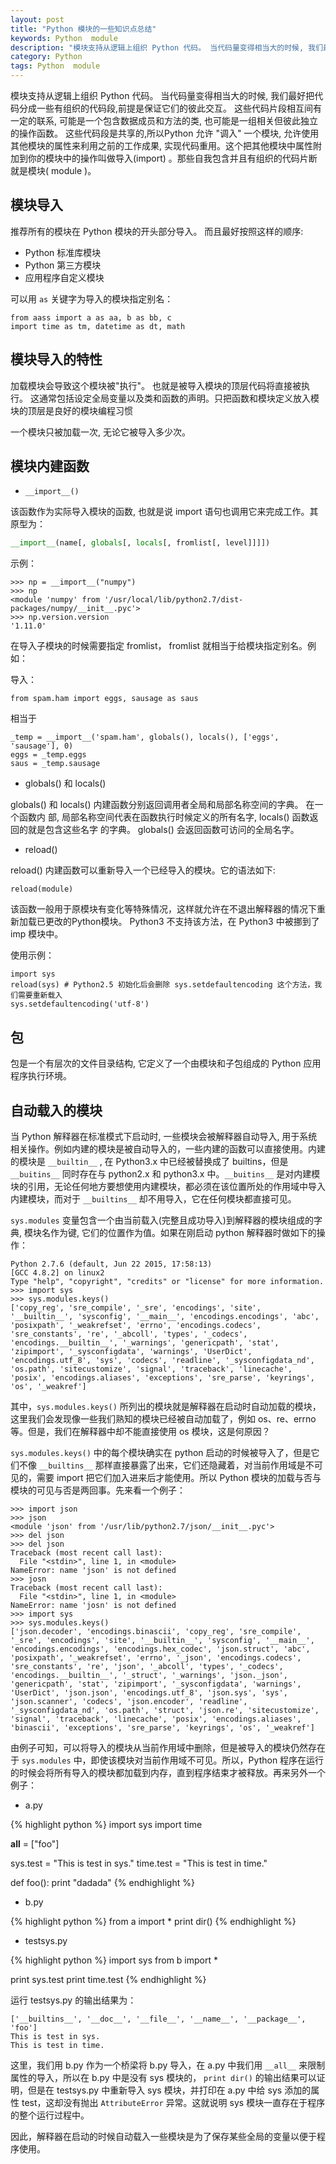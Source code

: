 ```yaml
---
layout: post
title: "Python 模块的一些知识点总结"
keywords: Python  module
description: "模块支持从逻辑上组织 Python 代码。 当代码量变得相当大的时候, 我们最好把代码分成一些有组织的代码段,前提是保证它们的彼此交互。"
category: Python
tags: Python  module
---
```


模块支持从逻辑上组织 Python 代码。 当代码量变得相当大的时候, 我们最好把代码分成一些有组织的代码段,前提是保证它们的彼此交互。 这些代码片段相互间有一定的联系, 可能是一个包含数据成员和方法的类, 也可能是一组相关但彼此独立的操作函数。 这些代码段是共享的,所以Python 允许 "调入" 一个模块, 允许使用其他模块的属性来利用之前的工作成果, 实现代码重用。这个把其他模块中属性附加到你的模块中的操作叫做导入(import) 。那些自我包含并且有组织的代码片断就是模块( module )。

## 模块导入

推荐所有的模块在 Python 模块的开头部分导入。 而且最好按照这样的顺序:

- Python 标准库模块
- Python 第三方模块
- 应用程序自定义模块

可以用 `as` 关键字为导入的模块指定别名：

```
from aass import a as aa, b as bb, c
import time as tm, datetime as dt, math
```

## 模块导入的特性

加载模块会导致这个模块被"执行"。 也就是被导入模块的顶层代码将直接被执行。 这通常包括设定全局变量以及类和函数的声明。只把函数和模块定义放入模块的顶层是良好的模块编程习惯

一个模块只被加载一次, 无论它被导入多少次。

## 模块内建函数

- `__import__()`

该函数作为实际导入模块的函数, 也就是说 import 语句也调用它来完成工作。其原型为：

```python
__import__(name[, globals[, locals[, fromlist[, level]]]])
```

示例：

```
>>> np = __import__("numpy")
>>> np
<module 'numpy' from '/usr/local/lib/python2.7/dist-packages/numpy/__init__.pyc'>
>>> np.version.version
'1.11.0'
```

在导入子模块的时候需要指定 fromlist， fromlist 就相当于给模块指定别名。例如：

导入：

```
from spam.ham import eggs, sausage as saus
```

相当于

```
_temp = __import__('spam.ham', globals(), locals(), ['eggs', 'sausage'], 0)
eggs = _temp.eggs
saus = _temp.sausage
```

- globals() 和 locals()

globals() 和 locals() 内建函数分别返回调用者全局和局部名称空间的字典。 在一个函数内
部, 局部名称空间代表在函数执行时候定义的所有名字, locals() 函数返回的就是包含这些名字
的字典。 globals() 会返回函数可访问的全局名字。

- reload()

reload() 内建函数可以重新导入一个已经导入的模块。它的语法如下:

```
reload(module)
```

该函数一般用于原模块有变化等特殊情况，这样就允许在不退出解释器的情况下重新加载已更改的Python模块。 Python3 不支持该方法，在 Python3 中被挪到了 imp 模块中。

使用示例：

```
import sys
reload(sys) # Python2.5 初始化后会删除 sys.setdefaultencoding 这个方法，我们需要重新载入
sys.setdefaultencoding('utf-8')
```

## 包

包是一个有层次的文件目录结构, 它定义了一个由模块和子包组成的 Python 应用程序执行环境。

## 自动载入的模块

当 Python 解释器在标准模式下启动时, 一些模块会被解释器自动导入, 用于系统相关操作。例如内建的模块是被自动导入的，一些内建的函数可以直接使用。内建的模块是 `__builtin__` , 在 Python3.x 中已经被替换成了 builtins，但是 `__buitins__` 同时存在与 python2.x 和 python3.x 中。`__buitins__` 是对内建模块的引用，无论任何地方要想使用内建模块，都必须在该位置所处的作用域中导入内建模块，而对于 `__builtins__` 却不用导入，它在任何模块都直接可见。

`sys.modules` 变量包含一个由当前载入(完整且成功导入)到解释器的模块组成的字典, 模块名作为键, 它们的位置作为值。如果在刚启动 python 解释器时做如下的操作：

```
Python 2.7.6 (default, Jun 22 2015, 17:58:13)
[GCC 4.8.2] on linux2
Type "help", "copyright", "credits" or "license" for more information.
>>> import sys
>>> sys.modules.keys()
['copy_reg', 'sre_compile', '_sre', 'encodings', 'site', '__builtin__', 'sysconfig', '__main__', 'encodings.encodings', 'abc', 'posixpath', '_weakrefset', 'errno', 'encodings.codecs', 'sre_constants', 're', '_abcoll', 'types', '_codecs', 'encodings.__builtin__', '_warnings', 'genericpath', 'stat', 'zipimport', '_sysconfigdata', 'warnings', 'UserDict', 'encodings.utf_8', 'sys', 'codecs', 'readline', '_sysconfigdata_nd', 'os.path', 'sitecustomize', 'signal', 'traceback', 'linecache', 'posix', 'encodings.aliases', 'exceptions', 'sre_parse', 'keyrings', 'os', '_weakref']
```

其中，`sys.modules.keys()` 所列出的模块就是解释器在启动时自动加载的模块，这里我们会发现像一些我们熟知的模块已经被自动加载了，例如 os、re、errno 等。但是，我们在解释器中却不能直接使用 os 模块，这是何原因？

`sys.modules.keys()` 中的每个模块确实在 python 启动的时候被导入了，但是它们不像 `__builtins__` 那样直接暴露了出来，它们还隐藏着，对当前作用域是不可见的，需要 import 把它们加入进来后才能使用。所以 Python 模块的加载与否与模块的可见与否是两回事。先来看一个例子：

```
>>> import json
>>> json
<module 'json' from '/usr/lib/python2.7/json/__init__.pyc'>
>>> del json
>>> del json
Traceback (most recent call last):
  File "<stdin>", line 1, in <module>
NameError: name 'json' is not defined
>>> josn
Traceback (most recent call last):
  File "<stdin>", line 1, in <module>
NameError: name 'josn' is not defined
>>> import sys
>>> sys.modules.keys()
['json.decoder', 'encodings.binascii', 'copy_reg', 'sre_compile', '_sre', 'encodings', 'site', '__builtin__', 'sysconfig', '__main__', 'encodings.encodings', 'encodings.hex_codec', 'json.struct', 'abc', 'posixpath', '_weakrefset', 'errno', '_json', 'encodings.codecs', 'sre_constants', 're', 'json', '_abcoll', 'types', '_codecs', 'encodings.__builtin__', '_struct', '_warnings', 'json._json', 'genericpath', 'stat', 'zipimport', '_sysconfigdata', 'warnings', 'UserDict', 'json.json', 'encodings.utf_8', 'json.sys', 'sys', 'json.scanner', 'codecs', 'json.encoder', 'readline', '_sysconfigdata_nd', 'os.path', 'struct', 'json.re', 'sitecustomize', 'signal', 'traceback', 'linecache', 'posix', 'encodings.aliases', 'binascii', 'exceptions', 'sre_parse', 'keyrings', 'os', '_weakref']
```

由例子可知，可以将导入的模块从当前作用域中删除，但是被导入的模块仍然存在于 `sys.modules` 中，即使该模块对当前作用域不可见。所以，Python 程序在运行的时候会将所有导入的模块都加载到内存，直到程序结束才被释放。再来另外一个例子：

- a.py

{% highlight python %}
import sys
import time

__all__ = ["foo"]

sys.test = "This is test in sys."
time.test = "This is test in time."

def foo():
    print "dadada"
{% endhighlight %}

- b.py

{% highlight python %}
from a import *
print dir()
{% endhighlight %}

- testsys.py

{% highlight python %}
import sys
from b import *

print sys.test
print time.test
{% endhighlight %}

运行 testsys.py 的输出结果为：

```
['__builtins__', '__doc__', '__file__', '__name__', '__package__', 'foo']
This is test in sys.
This is test in time.
```

这里，我们用 b.py 作为一个桥梁将 b.py 导入，在 a.py 中我们用 `__all__` 来限制属性的导入，所以在 b.py 中是没有 sys 模块的， `print dir()` 的输出结果可以证明，但是在 testsys.py 中重新导入 sys 模块，并打印在 a.py 中给 sys 添加的属性 test，这却没有抛出 `AttributeError` 异常。这就说明 sys 模块一直存在于程序的整个运行过程中。

因此，解释器在启动的时候自动载入一些模块是为了保存某些全局的变量以便于程序使用。
